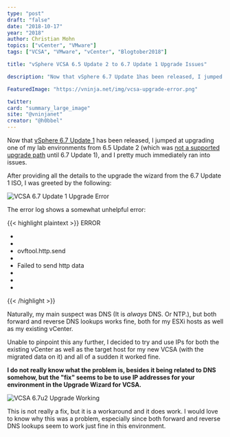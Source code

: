 ```yaml
---
type: "post"
draft: "false"
date: "2018-10-17"
year: "2018"
author: Christian Mohn
topics: ["vCenter", "VMware"]
tags: ["VCSA", "VMware", "vCenter", "Blogtober2018"]

title: "vSphere VCSA 6.5 Update 2 to 6.7 Update 1 Upgrade Issues"

description: "Now that vSphere 6.7 Update 1has been released, I jumped at upgrading one of my lab environments from 6.5 Update 2 (which was not a supported upgrade path until 6.7 Update 1), and I pretty much immediately ran into issues. "

FeaturedImage: "https://vninja.net/img/vcsa-upgrade-error.png"

twitter:
card: "summary_large_image"
site: "@vninjanet"
creator: "@h0bbel" 
---
```


Now that [vSphere 6.7 Update 1](vmwa.re/vsphere67u1) has been released, I jumped at upgrading one of my lab environments from 6.5 Update 2 (which was [not a supported upgrade path](https://kb.vmware.com/s/article/53704) until 6.7 Update 1), and I pretty much immediately ran into issues. 

After providing all the details to the upgrade the wizard from the 6.7 Update 1 ISO, I was greeted by the following:

![VCSA 6.7 Update 1 Upgrade Error](/img/vcsa-upgrade-error.png#center)

The error log shows a somewhat unhelpful error:

{{< highlight plaintext >}}
ERROR
+ <Errors>
+ <Error>
+ <Type>ovftool.http.send</Type>
+ <LocalizedMsg>
+ Failed to send http data
+ </LocalizedMsg>
+ </Error>
+ </Errors>
{{< /highlight >}}

Naturally, my main suspect was DNS (It is *always* DNS. Or NTP.), but both forward and reverse DNS lookups works fine, both for my ESXi hosts as well as my existing vCenter. 

Unable to pinpoint this any further, I decided to try and use IPs for both the existing vCenter as well as the target host for my new VCSA (with the migrated data on it) and all of a sudden it worked fine.

**I do not really know what the problem is, besides it being related to DNS somehow, but the "fix" seems to be to use IP addresses for your environment in the Upgrade Wizard for VCSA.**

![VCSA 6.7u2 Upgrade Working](/img/vcsa-upgrade-working.png#center)

This is not really a fix, but it is a workaround and it does work. I would love to know why this was a problem, especially since both forward and reverse DNS lookups seem to work just fine in this environment.